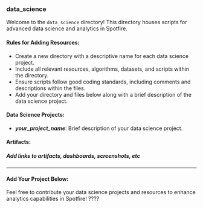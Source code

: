 ### data_science

Welcome to the `data_science` directory! This directory houses scripts for advanced data science and analytics in Spotfire.

#### Rules for Adding Resources:
- Create a new directory with a descriptive name for each data science project.
- Include all relevant resources, algorithms, datasets, and scripts within the directory.
- Ensure scripts follow good coding standards, including comments and descriptions within the files.
- Add your directory and files below along with a brief description of the data science project.

#### Data Science Projects:
- **_your_project_name_**: Brief description of your data science project.

#### Artifacts:
##### Add links to artifacts, dashboards, screenshots, etc 

---

#### Add Your Project Below:
<!-- Please add your project name and description below -->
<!-- Project Name: Description -->

Feel free to contribute your data science projects and resources to enhance analytics capabilities in Spotfire! ????
